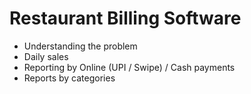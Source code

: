 # Restaurant Billing Software

- Understanding the problem
- Daily sales
- Reporting by Online (UPI / Swipe) / Cash payments
- Reports by categories
